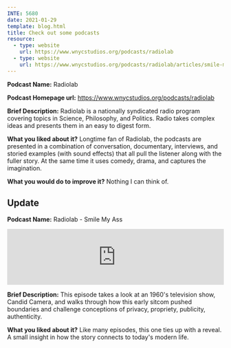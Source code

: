 ```yaml
---
INTE: 5680
date: 2021-01-29
template: blog.html
title: Check out some podcasts
resource:
  - type: website
    url: https://www.wnycstudios.org/podcasts/radiolab
  - type: website
    url: https://www.wnycstudios.org/podcasts/radiolab/articles/smile-my-ass
---
```


**Podcast Name:** Radiolab

**Podcast Homepage url:** <https://www.wnycstudios.org/podcasts/radiolab>

**Brief Description:** Radiolab is a nationally syndicated radio program covering topics in Science, Philosophy, and Politics. Radio takes complex ideas and presents them in an easy to digest form.

**What you liked about it?** Longtime fan of Radiolab, the podcasts are presented in a combination of conversation, documentary, interviews, and storied examples (with sound effects) that all pull the listener along with the fuller story. At the same time it uses comedy, drama, and captures the imagination.

**What you would do to improve it?** Nothing I can think of.

## Update

**Podcast Name:** Radiolab - Smile My Ass

<iframe frameborder="0" scrolling="no" height="130" width="100%" src="https://www.wnyc.org/widgets/ondemand_player/wnycstudios/#file=/audio/json/536722/&share=1"></iframe>

**Brief Description:** This episode takes a look at an 1960's television show, Candid Camera, and walks through how this early sitcom pushed boundaries and challenge conceptions of privacy, propriety, publicity, authenticity.

**What you liked about it?** Like many episodes, this one ties up with a reveal. A small insight in how the story connects to today's modern life.
